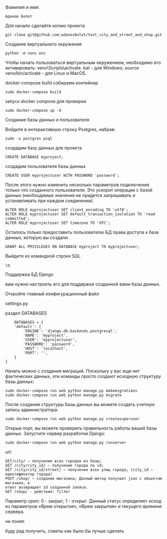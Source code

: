 Фамилия и имя:
    
    Аданов Болот

Для начало сделайте копию проекта

    git clone git@github.com:adanovbolot/test_city_and_street_and_shop.git

Создание виртуального окружения

    python -m venv env

Чтобы начать пользоваться виртуальным окружением, необходимо его активировать: venv\Scripts\activate. bat - для Windows; source venv/bin/activate - для Linux и MacOS.

docker-compose build собираем контейнер

    sudo docker-compose build

запуск docker compose для проверки

    sudo docker-compose up -d


Создание базы данных и пользователя 

Войдите в интерактивную строку Postgres, набрав:

    sudo -u postgres psql

создадим базу данных для проекта

    CREATE DATABASE myproject;

создадим пользователя базы данных

    CREATE USER myprojectuser WITH PASSWORD 'password';

После этого нужно изменить несколько параметров подключения только что созданного пользователя. Это ускорит операции с базой данных (необходимые значения не придется запрашивать и устанавливать при каждом соединении).

    ALTER ROLE myprojectuser SET client_encoding TO 'utf8';
    ALTER ROLE myprojectuser SET default_transaction_isolation TO 'read committed';
    ALTER ROLE myprojectuser SET timezone TO 'UTC';

Осталось только предоставить пользователю БД права доступа к базе данных, которую вы создали:
    
    GRANT ALL PRIVILEGES ON DATABASE myproject TO myprojectuser;

Выйдите из командной строки SQL
    
    \q

Поддержка БД Django

 вам нужно настроить его для поддержки созданной вами базы данных.
 
Откройте главный конфигурационный файл

settings.py

раздел DATABASES

        DATABASES = {
        'default': {
            'ENGINE': 'django.db.backends.postgresql',
            'NAME': 'myproject',
            'USER': 'myprojectuser',
            'PASSWORD': 'password',
            'HOST': 'localhost',
            'PORT': '',
        }
    }

Начать можно с создания миграций. Поскольку у вас еще нет фактических данных, эти команды просто создают исходную структуру базы данных:
    
    sudo docker-compose run web python manage.py makemigrations
    sudo docker-compose run web python manage.py migrate

После создания структуры базы данных вы можете создать учетную запись администратора:

    sudo docker-compose run web python manage.py createsuperuser

Открыв порт, вы можете проверить правильность работы вашей базы данных. Запустите сервер разработки Django:

    sudo docker-compose run web python manage.py runserver

url:

    GET/city/ — получение всех городов из базы;
    GET /city/city_id/ — получение города по id;
    GET /city/city_id/street/ — получение всех улиц города; (city_id — идентификатор города)
    POST /shop/ — создание магазина; Данный метод получает json c объектом магазина, в
    ответ возвращает id созданной записи.
    GET /shop/ - действия: filter


Параметр open: 0 - закрыт, 1 - открыт. Данный статус определяет исход из
параметров «Врем открытия», «Врем закрытия» и текущего времени сервера.

не понял


буду рад получить, советы как было бы лучше сделать
